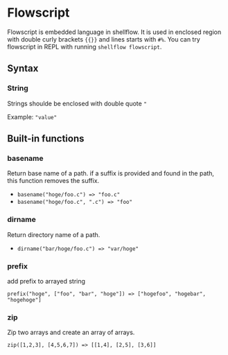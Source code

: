# Flowscript

Flowscript is embedded language in shellflow. It is used in enclosed region with double curly brackets `{{}}` and lines starts with `#%`.
You can try flowscript in REPL with running `shellflow flowscript`.

## Syntax

### String

Strings shoulde be enclosed with double quote `"` 

Example: `"value"`

## Built-in functions

### basename

Return base name of a path. if a suffix is provided and found in the path, this function removes the suffix.

* `basename("hoge/foo.c") => "foo.c"`
* `basename("hoge/foo.c", ".c") => "foo"`

### dirname

Return directory name of a path.

* `dirname("bar/hoge/foo.c") => "var/hoge"`

### prefix

add prefix to arrayed string

`prefix("hoge", ["foo", "bar", "hoge"]) => ["hogefoo", "hogebar", "hogehoge"]`

### zip

Zip two arrays and create an array of arrays.

`zip([1,2,3], [4,5,6,7]) => [[1,4], [2,5], [3,6]]`